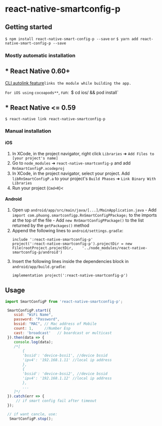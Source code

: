 # react-native-smartconfig-p

## Getting started

`$ npm install react-native-smart-config-p --save`
`or`
`$ yarn add react-native-smart-config-p --save`

### Mostly automatic installation

  ## * React Native 0.60+
   [CLI autolink feature](https://github.com/react-native-community/cli/blob/master/docs/autolinking.md)`links the module while building the app.`
   
   `For iOS using` ```cocoapods**```, run:`
   `$ cd ios/ && pod install`

  ## * React Native <= 0.59

   `$ react-native link react-native-smartconfig-p`

### Manual installation


#### iOS

   1. In XCode, in the project navigator, right click `Libraries` ➜ `Add Files to [your project's name]`
   2. Go to `node_modules` ➜ `react-native-smartconfig-p` and add `RnSmartConfigP.xcodeproj`
   3. In XCode, in the project navigator, select your project. Add `libRnSmartConfigP.a` to your project's `Build Phases` ➜ `Link Binary With Libraries`
   4. Run your project (`Cmd+R`)<

#### Android

   1. Open up `android/app/src/main/java/[...]/MainApplication.java`
	- Add `import com.phuong.smartconfigp.RnSmartConfigPPackage;` to the imports at the top of the file
	- Add `new RnSmartConfigPPackage()` to the list returned by the `getPackages()` method
   2. Append the following lines to `android/settings.gradle`:
		```
		include ':react-native-smartconfig-p'
		project(':react-native-smartconfig-p').projectDir = new File(rootProject.projectDir, 	'../node_modules/react-native-smartconfig-p/android')
		```
   3. Insert the following lines inside the dependencies block in `android/app/build.gradle`:
		```
		implementation project(':react-native-smartconfig-p')
		```


## Usage
```javascript
import SmartConfigP from 'react-native-smartconfig-p';

 SmartConfigP.start({
	ssid: "WiFi Name",
    password: "Password",
    bssid: "MAC", // Mac address of Mobile
    count: 1,     //Number Esp
    cast: 'broadcast'   // boardcast or multicast
 }).then(data => {
	console.log(data);
	/*[
		{
		'bssid': 'device-bssi1', //device bssid
		'ipv4': '192.168.1.11' //local ip address
		},
		{
		'bssid': 'device-bssi2', //device bssid
		'ipv4': '192.168.1.12' //local ip address
		},
		...
	]*/
 }).catch(err => {
	 // if smart config fail after timeout
 });

 // if want cancle, use:
  SmartConfigP.stop();
```
